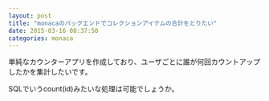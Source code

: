 ```yaml
---
layout: post
title: "monacaのバックエンドでコレクションアイテムの合計をとりたい"
date: 2015-03-16 08:37:50
categories: monaca
---
```

<p>単純なカウンターアプリを作成しており、ユーザごとに誰が何回カウントアップしたかを集計したいです。</p>

<p>SQLでいうcount(id)みたいな処理は可能でしょうか。</p>
